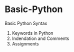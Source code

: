 # Basic-Python
Basic Python Syntax 

1. Keywords in Python
2. Indendation and Comments
3. Assignments
